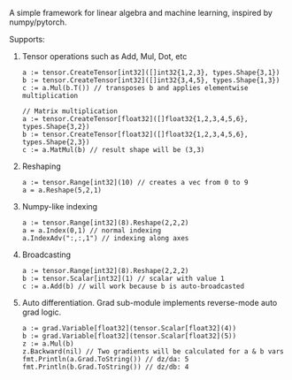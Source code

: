 A simple framework for linear algebra and machine learning, inspired by numpy/pytorch.

Supports:
1. Tensor operations such as Add, Mul, Dot, etc
   ```
   a := tensor.CreateTensor[int32]([]int32{1,2,3}, types.Shape{3,1})
   b := tensor.CreateTensor[int32]([]int32{3,4,5}, types.Shape{1,3})
   c := a.Mul(b.T()) // transposes b and applies elementwise multiplication

   // Matrix multiplication
   a := tensor.CreateTensor[float32]([]float32{1,2,3,4,5,6}, types.Shape{3,2})
   b := tensor.CreateTensor[float32]([]float32{1,2,3,4,5,6}, types.Shape{2,3})
   c := a.MatMul(b) // result shape will be (3,3)
   ```
2. Reshaping
   ```
   a := tensor.Range[int32](10) // creates a vec from 0 to 9
   a = a.Reshape(5,2,1)
   ```
3. Numpy-like indexing
   ```
   a := tensor.Range[int32](8).Reshape(2,2,2)
   a = a.Index(0,1) // normal indexing
   a.IndexAdv(":,:,1") // indexing along axes
   ```
4. Broadcasting
   ```
   a := tensor.Range[int32](8).Reshape(2,2,2)
   b := tensor.Scalar[int32](1) // scalar with value 1
   c := a.Add(b) // will work because b is auto-broadcasted
   ```
5. Auto differentiation. Grad sub-module implements reverse-mode auto grad logic.
    ```
    a := grad.Variable[float32](tensor.Scalar[float32](4))
  	b := grad.Variable[float32](tensor.Scalar[float32](5))
  	z := a.Mul(b)
  	z.Backward(nil) // Two gradients will be calculated for a & b vars
    fmt.Println(a.Grad.ToString()) // dz/da: 5
    fmt.Println(b.Grad.ToString()) // dz/db: 4
   ```
